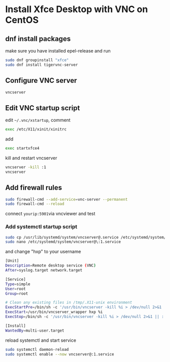 # Install Xfce Desktop with VNC on CentOS

## dnf install packages

make sure you have installed epel-release and run

```bash
sudo dnf groupinstall "xfce"
sudo dnf install tigervnc-server
```

## Configure VNC server

```bash
vncserver
```

## Edit VNC startup script

edit `~/.vnc/xstartup`, comment

```bash
exec /etc/X11/xinit/xinitrc
```

add

```bash
exec startxfce4
```

kill and restart vncserver

```bash
vncserver -kill :1
vncserver
```

## Add firewall rules

```bash
sudo firewall-cmd --add-service=vnc-server --permanent
sudo firewall-cmd --reload
```

connect `yourip:5901`via vncviewer and test

### Add systemctl startup script

```bash
sudo cp /usr/lib/systemd/system/vncserver@.service /etc/systemd/system/vncserver@:1.service
sudo nano /etc/systemd/system/vncserver@\:1.service
```

and change "hxp" to your username

```bash
[Unit]
Description=Remote desktop service (VNC)
After=syslog.target network.target

[Service]
Type=simple
User=root
Group=root

# Clean any existing files in /tmp/.X11-unix environment
ExecStartPre=/bin/sh -c '/usr/bin/vncserver -kill %i > /dev/null 2>&1 || :'
ExecStart=/usr/bin/vncserver_wrapper hxp %i
ExecStop=/bin/sh -c '/usr/bin/vncserver -kill %i > /dev/null 2>&1 || :'

[Install]
WantedBy=multi-user.target
```

reload systemctl and start service

```bash
sudo systemctl daemon-reload
sudo systemctl enable --now vncserver@:1.service
```